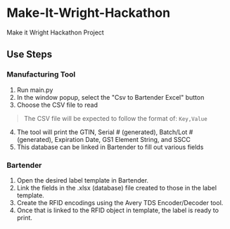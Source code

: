 # Make-It-Wright-Hackathon
Make it Wright Hackathon Project

## Use Steps
### Manufacturing Tool
1. Run main.py
2. In the window popup, select the "Csv to Bartender Excel" button
3. Choose the CSV file to read
> The CSV file will be expected to follow the format of:
```Key,Value```

4. The tool will print the GTIN, Serial # (generated), Batch/Lot # (generated), Expiration Date, GS1 Element String, and SSCC
5. This database can be linked in Bartender to fill out various fields

### Bartender
1. Open the desired label template in Bartender.
2. Link the fields in the .xlsx (database) file created to those in the label template.
3. Create the RFID encodings using the Avery TDS Encoder/Decoder tool.
4. Once that is linked to the RFID object in template, the label is ready to print.

